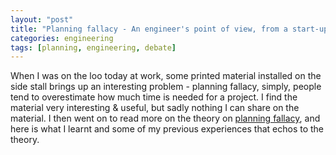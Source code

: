 ```yaml
---
layout: "post"
title: "Planning fallacy - An engineer's point of view, from a start-up to a mature enterprise"
categories: engineering
tags: [planning, engineering, debate]
---
```


When I was on the loo today at work, some printed material installed on the side stall brings up
an interesting problem - planning fallacy, simply, people tend to overestimate how much time is
needed for a project. I find the material very interesting & useful, but sadly nothing I can share
on the material. I then went on to read more on the theory on <a href="https://en.wikipedia.org/wiki/Planning_fallacy">planning fallacy</a>, and here
is what I learnt and some of my previous experiences that echos to the theory.


